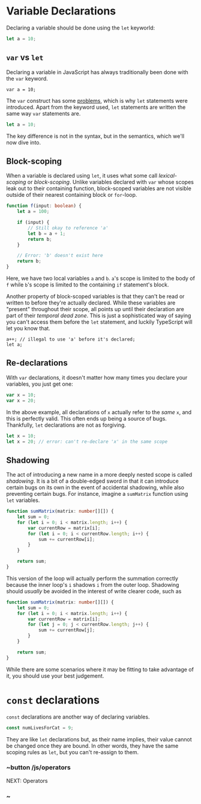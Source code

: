 # Variable Declarations

Declaring a variable should be done using the ``let`` keyworld:

```typescript
let a = 10;
```

## ``var`` vs ``let``

Declaring a variable in JavaScript has always traditionally been done with the `var` keyword.

```typescript-ignore
var a = 10;
```

The `var` construct has some [problems](http://www.typescriptlang.org/docs/handbook/variable-declarations.html), 
which is why `let` statements were introduced. Apart from the keyword used, `let` statements are written 
the same way `var` statements are.

```typescript
let a = 10;
```

The key difference is not in the syntax, but in the semantics, which we'll now dive into.

## Block-scoping

When a variable is declared using `let`, it uses what some call *lexical-scoping* or *block-scoping*.
Unlike variables declared with `var` whose scopes leak out to their containing function, 
block-scoped variables are not visible outside of their nearest containing block or `for`-loop.

```typescript
function f(input: boolean) {
    let a = 100;

    if (input) {
        // Still okay to reference 'a'
        let b = a + 1;
        return b;
    }

    // Error: 'b' doesn't exist here
    return b;
}
```

Here, we have two local variables `a` and `b`.
`a`'s scope is limited to the body of `f` while `b`'s scope is limited to the containing `if` statement's block.

Another property of block-scoped variables is that they can't be read or written to before they're actually declared.
While these variables are "present" throughout their scope, all points up until their declaration are part of their *temporal dead zone*.
This is just a sophisticated way of saying you can't access them before the `let` statement, and luckily TypeScript will let you know that.

```typescript-ignore
a++; // illegal to use 'a' before it's declared;
let a;
```

## Re-declarations

With `var` declarations, it doesn't matter how many times you declare your variables, you just get one:

```typescript
var x = 10;
var x = 20; 
```

In the above example, all declarations of `x` actually refer to the *same* `x`, and this is perfectly valid.
This often ends up being a source of bugs. Thankfully, `let` declarations are not as forgiving.

```typescript
let x = 10;
let x = 20; // error: can't re-declare 'x' in the same scope
```

## Shadowing

The act of introducing a new name in a more deeply nested scope is called *shadowing*.
It is a bit of a double-edged sword in that it can introduce certain bugs on its own in the 
event of accidental shadowing, while also preventing certain bugs.
For instance, imagine a `sumMatrix` function using `let` variables.

```typescript
function sumMatrix(matrix: number[][]) {
    let sum = 0;
    for (let i = 0; i < matrix.length; i++) {
        var currentRow = matrix[i];
        for (let i = 0; i < currentRow.length; i++) {
            sum += currentRow[i];
        }
    }

    return sum;
}
```

This version of the loop will actually perform the summation correctly because the inner loop's `i` shadows `i` from the outer loop.
Shadowing should *usually* be avoided in the interest of write clearer code, such as

```typescript
function sumMatrix(matrix: number[][]) {
    let sum = 0;
    for (let i = 0; i < matrix.length; i++) {
        var currentRow = matrix[i];
        for (let j = 0; j < currentRow.length; j++) {
            sum += currentRow[j];
        }
    }

    return sum;
}
```
While there are some scenarios where it may be fitting to take advantage of it, you should use your best judgement.

# `const` declarations

`const` declarations are another way of declaring variables.

```typescript
const numLivesForCat = 9;
```

They are like `let` declarations but, as their name implies, their value cannot be changed once they are bound.
In other words, they have the same scoping rules as `let`, but you can't re-assign to them.

### ~button /js/operators
NEXT: Operators
### ~
